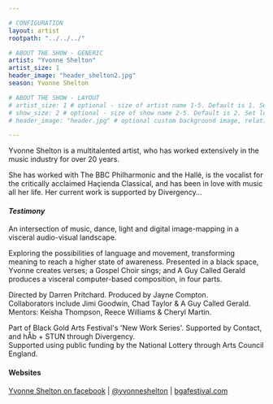 ```yaml
---

# CONFIGURATION
layout: artist
rootpath: "../../../"

# ABOUT THE SHOW - GENERIC
artist: "Yvonne Shelton"
artist_size: 1
header_image: "header_shelton2.jpg"
season: Yvonne Shelton

# ABOUT THE SHOW - LAYOUT
# artist_size: 1 # optional - size of artist name 1-5. Default is 1. Set longer names to lower values
# show_size: 2 # optional - size of show name 2-5. Default is 2. Set longer names to lower values
# header_image: "header.jpg" # optional custom background image, relative to current page

---
```

Yvonne Shelton is a multitalented artist, who has worked extensively in the music industry for over 20 years.        
         
She has worked with The BBC Philharmonic and the Hallé, is the vocalist for the critically acclaimed Haçienda Classical, and has been in love with music all her life. Her current work is supported by Divergency…            
         
#### *Testimony*
An intersection of music, dance, light and digital image-mapping in a visceral audio-visual landscape.       
         
Exploring the possibilities of language and movement, transforming meaning to reach a higher state of awareness. Presented in a black space, Yvonne creates verses; a Gospel Choir sings; and A Guy Called Gerald produces a visceral computer-based composition, in four parts.          
         
Directed by Darren Pritchard. Produced by Jayne Compton.           
Collaborators include Jimi Goodwin, Chad Taylor & A Guy Called Gerald.            
Mentors: Keisha Thompson, Reece Williams & Cheryl Martin.            
         
Part of Black Gold Arts Festival's 'New Work Series'. Supported by Contact, and hÅb + STUN through Divergency.         
Supported using public funding by the National Lottery through Arts Council England.           
         
#### Websites         
<a href="http://www.facebook.com/serialdiva" target="_blank">Yvonne Shelton on facebook</a> | <a href="http://twitter.com/yvonneshelton" target="_blank">@yvonneshelton</a> | <a href="http://www.bgafestival.com/" target="_blank">bgafestival.com</a>
